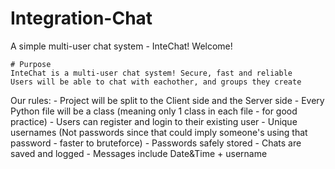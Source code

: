 # Integration-Chat
A simple multi-user chat system - InteChat! Welcome!

    # Purpose
    InteChat is a multi-user chat system! Secure, fast and reliable
    Users will be able to chat with eachother, and groups they create

Our rules:
    -   Project will be split to the Client side and the Server side
    -   Every Python file will be a class (meaning only 1 class in each file - for good practice)
    -   Users can register and login to their existing user
    -   Unique usernames (Not passwords since that could imply someone's using that password - faster to bruteforce)
    -   Passwords safely stored
    -   Chats are saved and logged
    -   Messages include Date&Time + username